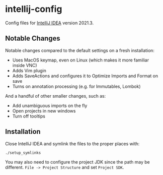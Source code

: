 # intellij-config

Config files for [IntelliJ IDEA](https://www.jetbrains.com/idea/) version 2021.3.

## Notable Changes

Notable changes compared to the default settings on a fresh installation:

- Uses MacOS keymap, even on Linux (which makes it more familiar inside VNC)
- Adds Vim plugin
- Adds SaveActions and configures it to Optimize Imports and Format on save
- Turns on annotation processing (e.g. for Immutables, Lombok)

And a handful of other smaller changes, such as:
- Add unambiguous imports on the fly
- Open projects in new windows
- Turn off tooltips

## Installation

Close IntelliJ IDEA and symlink the files to the proper places with:

```
./setup_symlinks
```

You may also need to configure the project JDK since the path may be different. `File -> Project Structure` and set `Project SDK`.
